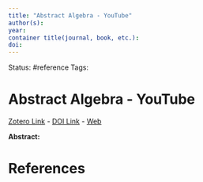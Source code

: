 ```yaml
---
title: "Abstract Algebra - YouTube"
author(s): 
year: 
container title(journal, book, etc.): 
doi: 
---
```

Status: #reference
Tags:
# Abstract Algebra - YouTube
[Zotero Link](zotero://select/items/@_AbstractAlgebraYouTube) - [DOI Link](https://doi.org/) - [Web](https://www.youtube.com/playlist?list=PLelIK3uylPMGzHBuR3hLMHrYfMqWWsmx5)

**Abstract:** 

# References
